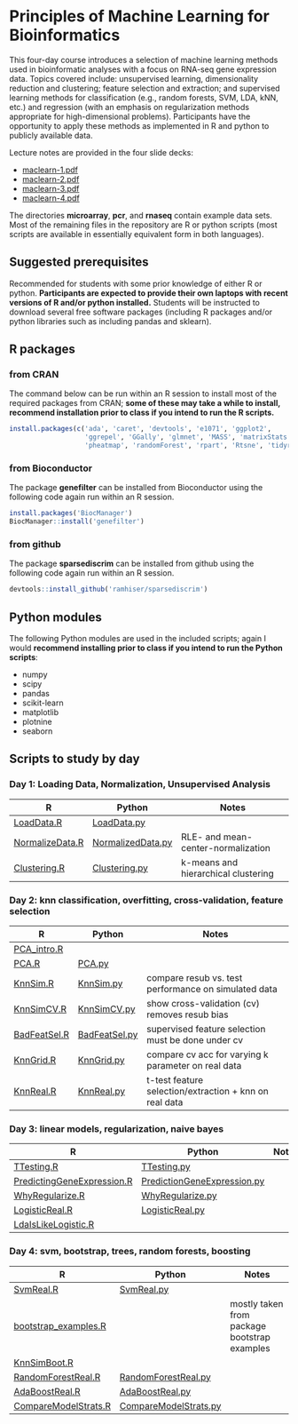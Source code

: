 # Principles of Machine Learning for Bioinformatics

This four-day course introduces a selection of machine learning
methods used in bioinformatic analyses with a focus on RNA-seq gene
expression data. Topics covered include: unsupervised learning,
dimensionality reduction and clustering; feature selection and
extraction; and supervised learning methods for classification (e.g.,
random forests, SVM, LDA, kNN, etc.) and regression (with an emphasis
on regularization methods appropriate for high-dimensional
problems). Participants have the opportunity to apply these methods as
implemented in R and python to publicly available data.

Lecture notes are provided in the four slide decks:
- [maclearn-1.pdf](maclearn-1.pdf)
- [maclearn-2.pdf](maclearn-2.pdf)
- [maclearn-3.pdf](maclearn-3.pdf)
- [maclearn-4.pdf](maclearn-4.pdf)

The directories **microarray**, **pcr**, and **rnaseq** contain
example data sets. Most of the remaining files in the repository are R
or python scripts (most scripts are available in essentially
equivalent form in both languages).

## Suggested prerequisites

Recommended for students with some prior knowledge of either R or
python. **Participants are expected to provide their own laptops with
recent versions of R and/or python installed.** Students will be
instructed to download several free software packages (including R
packages and/or python libraries such as including pandas and
sklearn).

## R packages

### from CRAN

The command below can be run within an R session to install most of
the required packages from CRAN; **some of these may take a while to
install, recommend installation prior to class if you intend to run
the R scripts.**

```R
install.packages(c('ada', 'caret', 'devtools', 'e1071', 'ggplot2',
                   'ggrepel', 'GGally', 'glmnet', 'MASS', 'matrixStats',
                   'pheatmap', 'randomForest', 'rpart', 'Rtsne', 'tidyr'))
```

### from Bioconductor

The package **genefilter** can be installed from Bioconductor using the
following code again run within an R session.

```R
install.packages('BiocManager')
BiocManager::install('genefilter')
```

### from github

The package **sparsediscrim** can be installed from github using the
following code again run within an R session.

```R
devtools::install_github('ramhiser/sparsediscrim')
```

## Python modules

The following Python modules are used in the included scripts; again I
would **recommend installing prior to class if you intend to run the
Python scripts**:
- numpy
- scipy
- pandas
- scikit-learn
- matplotlib
- plotnine
- seaborn

## Scripts to study by day

### Day 1: Loading Data, Normalization, Unsupervised Analysis
| R                                  | Python                                 | Notes                               |
|------------------------------------|----------------------------------------|-------------------------------------|
| [LoadData.R](LoadData.R)           | [LoadData.py](LoadData.py)             |                                     |
| [NormalizeData.R](NormalizeData.R) | [NormalizedData.py](NormalizedData.py) | RLE- and mean-center-normalization  |
| [Clustering.R](Clustering.R)       | [Clustering.py](Clustering.py)         | k-means and hierarchical clustering |

### Day 2: knn classification, overfitting, cross-validation, feature selection
| R                            | Python                         | Notes                                                  |
|------------------------------|--------------------------------|--------------------------------------------------------|
| [PCA_intro.R](PCA_intro.R)   |                                |                                                        |
| [PCA.R](PCA.R)               | [PCA.py](PCA.py)               |                                                        |
| [KnnSim.R](KnnSim.R)         | [KnnSim.py](KnnSim.py)         | compare resub vs. test performance on simulated data   |
| [KnnSimCV.R](KnnSimCV.R)     | [KnnSimCV.py](KnnSimCV.py)     | show cross-validation (cv) removes resub bias          |
| [BadFeatSel.R](BadFeatSel.R) | [BadFeatSel.py](BadFeatSel.py) | supervised feature selection must be done under cv     |
| [KnnGrid.R](KnnGrid.R)       | [KnnGrid.py](KnnGrid.py)       | compare cv acc for varying k parameter on real data    |
| [KnnReal.R](KnnReal.R)       | [KnnReal.py](KnnReal.py)       | t-test feature selection/extraction + knn on real data |

### Day 3: linear models, regularization, naive bayes
| R                                                        | Python                                                     | Notes |
|----------------------------------------------------------|------------------------------------------------------------|-------|
| [TTesting.R](TTesting.R)                                 | [TTesting.py](TTesting.py)                                 |       |
| [PredictingGeneExpression.R](PredictingGeneExpression.R) | [PredictionGeneExpression.py](PredictionGeneExpression.py) |       |
| [WhyRegularize.R](WhyRegularize.R)                       | [WhyRegularize.py](WhyRegularize.py)                       |       |
| [LogisticReal.R](LogisticReal.R)                         | [LogisticReal.py](LogisticReal.py)                         |       |
| [LdaIsLikeLogistic.R](LdaIsLikeLogistic.R)               |                                                            |       |
  
### Day 4: svm, bootstrap, trees, random forests, boosting
| R                                            | Python                                         | Notes                                        |
|----------------------------------------------|------------------------------------------------|----------------------------------------------|
| [SvmReal.R](SvmReal.R)                       | [SvmReal.py](SvmReal.py)                       |                                              |
| [bootstrap_examples.R](bootstrap_examples.R) |                                                | mostly taken from package bootstrap examples |
| [KnnSimBoot.R](KnnSimBoot.R)                 |                                                |                                              |
| [RandomForestReal.R](RandomForestReal.R)     | [RandomForestReal.py](RandomForestReal.py)     |                                              |
| [AdaBoostReal.R](AdaBoostReal.R)             | [AdaBoostReal.py](AdaBoostReal.py)             |                                              |
| [CompareModelStrats.R](CompareModelStrats.R) | [CompareModelStrats.py](CompareModelStrats.py) |                                              |
